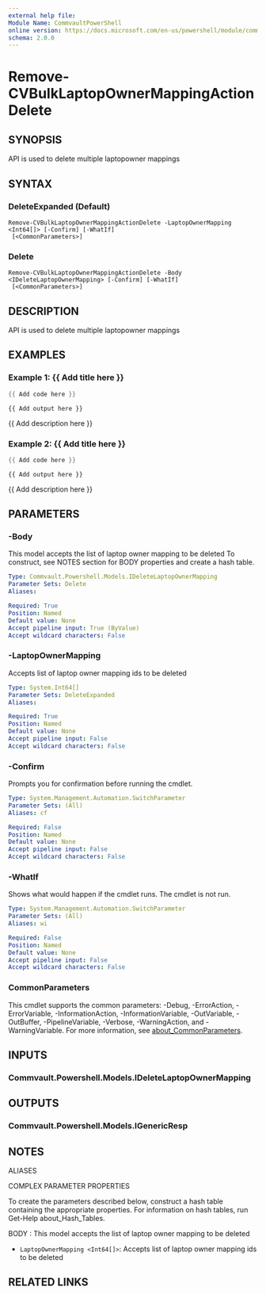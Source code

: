 ```yaml
---
external help file:
Module Name: CommvaultPowerShell
online version: https://docs.microsoft.com/en-us/powershell/module/commvaultpowershell/remove-cvbulklaptopownermappingactiondelete
schema: 2.0.0
---
```


# Remove-CVBulkLaptopOwnerMappingActionDelete

## SYNOPSIS
API is used to delete multiple laptopowner mappings

## SYNTAX

### DeleteExpanded (Default)
```
Remove-CVBulkLaptopOwnerMappingActionDelete -LaptopOwnerMapping <Int64[]> [-Confirm] [-WhatIf]
 [<CommonParameters>]
```

### Delete
```
Remove-CVBulkLaptopOwnerMappingActionDelete -Body <IDeleteLaptopOwnerMapping> [-Confirm] [-WhatIf]
 [<CommonParameters>]
```

## DESCRIPTION
API is used to delete multiple laptopowner mappings

## EXAMPLES

### Example 1: {{ Add title here }}
```powershell
{{ Add code here }}
```

```output
{{ Add output here }}
```

{{ Add description here }}

### Example 2: {{ Add title here }}
```powershell
{{ Add code here }}
```

```output
{{ Add output here }}
```

{{ Add description here }}

## PARAMETERS

### -Body
This model accepts the list of laptop owner mapping to be deleted
To construct, see NOTES section for BODY properties and create a hash table.

```yaml
Type: Commvault.Powershell.Models.IDeleteLaptopOwnerMapping
Parameter Sets: Delete
Aliases:

Required: True
Position: Named
Default value: None
Accept pipeline input: True (ByValue)
Accept wildcard characters: False
```

### -LaptopOwnerMapping
Accepts list of laptop owner mapping ids to be deleted

```yaml
Type: System.Int64[]
Parameter Sets: DeleteExpanded
Aliases:

Required: True
Position: Named
Default value: None
Accept pipeline input: False
Accept wildcard characters: False
```

### -Confirm
Prompts you for confirmation before running the cmdlet.

```yaml
Type: System.Management.Automation.SwitchParameter
Parameter Sets: (All)
Aliases: cf

Required: False
Position: Named
Default value: None
Accept pipeline input: False
Accept wildcard characters: False
```

### -WhatIf
Shows what would happen if the cmdlet runs.
The cmdlet is not run.

```yaml
Type: System.Management.Automation.SwitchParameter
Parameter Sets: (All)
Aliases: wi

Required: False
Position: Named
Default value: None
Accept pipeline input: False
Accept wildcard characters: False
```

### CommonParameters
This cmdlet supports the common parameters: -Debug, -ErrorAction, -ErrorVariable, -InformationAction, -InformationVariable, -OutVariable, -OutBuffer, -PipelineVariable, -Verbose, -WarningAction, and -WarningVariable. For more information, see [about_CommonParameters](http://go.microsoft.com/fwlink/?LinkID=113216).

## INPUTS

### Commvault.Powershell.Models.IDeleteLaptopOwnerMapping

## OUTPUTS

### Commvault.Powershell.Models.IGenericResp

## NOTES

ALIASES

COMPLEX PARAMETER PROPERTIES

To create the parameters described below, construct a hash table containing the appropriate properties. For information on hash tables, run Get-Help about_Hash_Tables.


BODY <IDeleteLaptopOwnerMapping>: This model accepts the list of laptop owner mapping to be deleted
  - `LaptopOwnerMapping <Int64[]>`: Accepts list of laptop owner mapping ids to be deleted

## RELATED LINKS

